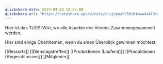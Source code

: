 ```yaml
---
quickshare-date: 2024-04-03 12:55:00
quickshare-url: "https://noteshare.space/note/clujoynah759101mwu4x4l3tc#QwDQLNf70J267AAOc0Fnoizm8qoor2M82pxMKG3LFKE"
---
```

Hier ist das TUDS-Wiki, wo alle Aspekte des Vereins Zusammengesammelt werden.

Hier sind einige Oberthemen, wenn du einen Überblick gewinnen möchtest.

[[Ressorts]]
[[Dienstagstreffen]]
[[Produktionen (Laufend)]]
[[Produktionen (Abgeschlossen)]]
[[Mitglieder]]

